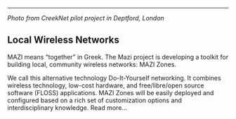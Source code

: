 
------

*Photo from CreekNet pilot project in Deptford, London*

## Local Wireless Networks ##

MAZI means “together” in Greek. The Mazi project is developing a toolkit for building local, community wireless networks: MAZI Zones.

We call this alternative technology Do-It-Yourself networking. It combines wireless technology, low-cost hardware, and free/libre/open source software (FLOSS) applications. MAZI Zones will be easily deployed and configured based on a rich set of customization options and interdisciplinary knowledge.  Read more…
